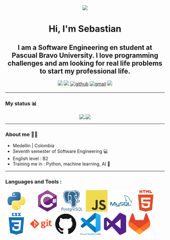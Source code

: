 <div id="header" align="center">
    <img src="https://media.giphy.com/media/iIqmM5tTjmpOB9mpbn/giphy.gif" width="250"/>
    <h1 align="center">Hi, I'm Sebastian</h1>
    <h2 align="center">I am a Software Engineering en student at
        Pascual Bravo University. I love programming challenges and am looking for
        real life problems to start my professional life.
    </h2>
    <p align="center">
        <a href="https://instagram.com/joansebhm"><img src="https://img.shields.io/badge/instagram-833AB4.svg?style=for-the-badge&logo=instagram&logoColor=white"/></a>
        <a href="https://github.com/JoansebHM?tab=followers"><img src="https://img.shields.io/github/followers/JoansebHM", width=140/></a>
        <a href="https://github.com/JoansebHM" target="_blank"><img src=https://img.shields.io/badge/github-%2300acee.svg?color=181717&style=for-the-badge&logo=github&logoColor=white alt=github style="margin-bottom: 5px;"/></a>
        <a href="mailto:sebashm621@gmail.com" target="_blank"><img src=https://img.shields.io/badge/gmail-%2300acee.svg?color=EA4335&style=for-the-badge&logo=gmail&logoColor=white alt=gmail style="margin-bottom: 5px;"/></a>
        <a href="https://www.linkedin.com/in/sebastian-herrera-b03b3926b/"><img src="https://img.shields.io/badge/Sebastian%20Herrera-0077B5?style=flat&logo=Linkedin&logoColor=white" width=170/></a>
    </p>
</div>

---

### My status 📊

<div align="center">
    <a href="https://github.com/JoansebHM">
      <img align="center" src="https://github-readme-stats.vercel.app/api?username=JoansebHM&show_icons=true&hide_border=true&theme=neon"/>
    </a>
    <a href="https://github.com/JoansebHM">
      <img align="center" src="https://github-readme-stats.vercel.app/api/top-langs/?username=JoansebHM&layout=donut&hide_border=true&theme=merko"/>
    </a>
</div>

---

### About me 👨‍💻

- Medellin | Colombia
- Seventh semester of Software Engineering 💻
- English level : B2
- Training me in : Python, machine learning, AI 🤖

---

<div align="left">
    <h3>Languages and Tools :</h3>
    <div>
        <img src="https://github.com/devicons/devicon/blob/master/icons/python/python-original.svg" title="Python Icon" alt="Python"
        width="70" height="70" style="margin-right: 20px; display: inline-block;"/>&nbsp;
        <img src="https://github.com/devicons/devicon/blob/master/icons/csharp/csharp-original.svg" title="C# Icon" alt="C#"
        width="70" height="70" style="display: inline-block;"/>&nbsp;
        <img src="https://github.com/devicons/devicon/blob/master/icons/postgresql/postgresql-plain-wordmark.svg" title="PostgreSQL Icon" alt="PostgreSQL"
        width="70" height="70" style="display: inline-block;"/>&nbsp;
        <img src="https://github.com/devicons/devicon/blob/master/icons/javascript/javascript-original.svg" title="Js Icon" alt="Js"
        width="70" height="70" style="display: inline-block;"/>&nbsp;
        <img src="https://raw.githubusercontent.com/devicons/devicon/master/icons/mysql/mysql-plain-wordmark.svg" title="Mysql Icon" alt="sql"
        width="70" height="70" style="display: inline-block;"/>&nbsp;
        <img src="https://raw.githubusercontent.com/devicons/devicon/master/icons/html5/html5-plain-wordmark.svg" title="Html5 Icon" alt="html5"
        width="70" height="70" style="display: inline-block;"/>&nbsp;
        <img src="https://raw.githubusercontent.com/devicons/devicon/master/icons/css3/css3-plain-wordmark.svg" title="Css3 Icon" alt="css3"
        width="70" height="70" style="display: inline-block;"/>&nbsp;
        <img src="https://raw.githubusercontent.com/devicons/devicon/master/icons/git/git-plain-wordmark.svg" title="Git Icon" alt="git"
        width="70" height="70" style="display: inline-block;"/>&nbsp;
        <img src="https://raw.githubusercontent.com/devicons/devicon/master/icons/github/github-original.svg" title="GitHub Icon" alt="github"
        width="70" height="70" style="display: inline-block;"/>&nbsp;
        <img src="https://raw.githubusercontent.com/devicons/devicon/master/icons/vscode/vscode-original-wordmark.svg" title="VSCode Icon" alt="vscode"
        width="70" height="70" style="display: inline-block;"/>&nbsp;
        <img src="https://raw.githubusercontent.com/devicons/devicon/master/icons/visualstudio/visualstudio-plain.svg" title="Visual Studio Icon" alt="visualstudio"
        width="70" height="70" style="display: inline-block;"/>&nbsp;        
        <img src="https://raw.githubusercontent.com/badges/shields/master/logo/gitlab.svg" title="Visual Studio Icon" alt="visualstudio"
        width="70" height="70" style="display: inline-block;"/>&nbsp;      
    </div>
</div>
